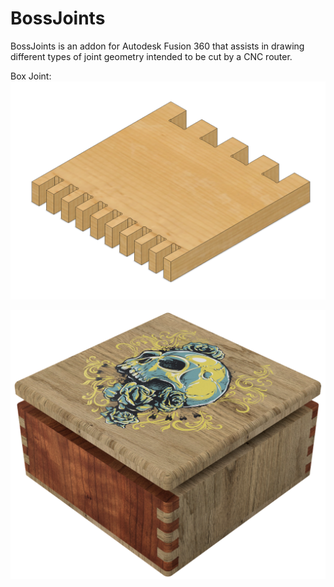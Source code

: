 # BossJoints
BossJoints is an addon for Autodesk Fusion 360 that assists in drawing different types of joint geometry intended to be cut by a CNC router.

Box Joint:
![alt text][sample1]

![alt text][sample2]

[sample1]: https://github.com/CrypticRage/BossJoints/blob/master/images/sample.png "Box Joint Sample"
[sample2]: https://github.com/CrypticRage/BossJoints/blob/master/images/box-sample.png "Box Sample"
